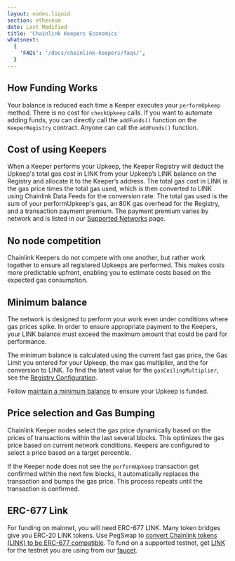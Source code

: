 ```yaml
---
layout: nodes.liquid
section: ethereum
date: Last Modified
title: 'Chainlink Keepers Economics'
whatsnext:
  {
    'FAQs': '/docs/chainlink-keepers/faqs/',
  }
---
```


## How Funding Works

Your balance is reduced each time a Keeper executes your `performUpkeep` method. There is no cost for `checkUpkeep` calls. If you want to automate adding funds, you can directly call the `addFunds()` function on the `KeeperRegistry` contract. Anyone can call the `addFunds()` function.

## Cost of using Keepers

When a Keeper performs your Upkeep, the Keeper Registry will deduct the Upkeep's total gas cost in LINK from your Upkeep’s LINK balance on the Registry and allocate it to the Keeper’s address. The total gas cost in LINK is the gas price times the total gas used, which is then converted to LINK using Chainlink Data Feeds for the conversion rate. The total gas used is the sum of your performUpkeep's gas, an 80K gas overhead for the Registry, and a transaction payment premium. The payment premium varies by network and is listed in our [Supported Networks](../supported-networks/#configurations) page.

## No node competition

Chainlink Keepers do not compete with one another, but rather work together to ensure all registered Upkeeps are performed. This makes costs more predictable upfront, enabling you to estimate costs based on the expected gas consumption.

## Minimum balance

The network is designed to perform your work even under conditions where gas prices spike. In order to ensure appropriate payment to the Keepers, your LINK balance must exceed the maximum amount that could be paid for performance.

The minimum balance is calculated using the current fast gas price, the Gas Limit you entered for your Upkeep, the max gas multiplier, and the for conversion to LINK. To find the latest value for the `gasCeilingMultiplier`, see the [Registry Configuration](../supported-networks/#configurations).

Follow [maintain a minimum balance](../manage-upkeeps/#maintain-a-minimum-balance) to ensure your Upkeep is funded.

## Price selection and Gas Bumping

Chainlink Keeper nodes select the gas price dynamically based on the prices of transactions within the last several blocks. This optimizes the gas price based on current network conditions. Keepers are configured to select a price based on a target percentile.

If the Keeper node does not see the `performUpkeep` transaction get confirmed within the next few blocks, it automatically replaces the transaction and bumps the gas price. This process repeats until the transaction is confirmed.

## ERC-677 Link

For funding on mainnet, you will need ERC-677 LINK. Many token bridges give you ERC-20 LINK tokens. Use PegSwap to [convert Chainlink tokens (LINK) to be ERC-677 compatible](https://pegswap.chain.link/). To fund on a supported testnet, get [LINK](../../link-token-contracts/) for the testnet you are using from our [faucet](https://faucets.chain.link/).
